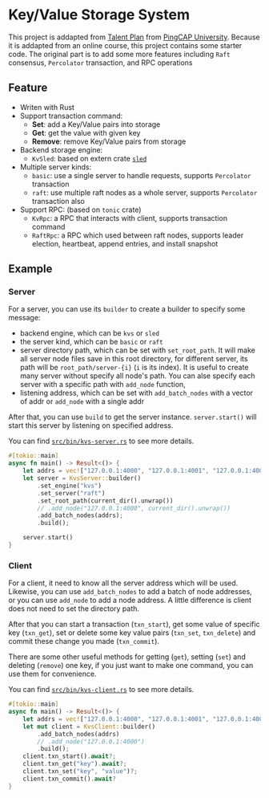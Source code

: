 # Key/Value Storage System

This project is addapted from [Talent Plan](https://github.com/pingcap/talent-plan) from [PingCAP University](https://university.pingcap.com/). Because it is addapted from an online course, this project contains some starter code. The original part is to add some more features including `Raft` consensus, `Percolator` transaction, and RPC operations

## Feature

- Writen with Rust
- Support transaction command:
    - **Set**: add a Key/Value pairs into storage
    - **Get**: get the value with given key
    - **Remove**: remove Key/Value pairs from storage
- Backend storage engine:
    - `KvSled`: based on extern crate [`sled`](https://github.com/spacejam/sled)
- Multiple server kinds:
    - `basic`: use a single server to handle requests, supports `Percolator` transaction
    - `raft`: use multiple raft nodes as a whole server, supports `Percolator` transaction also
- Support RPC: (based on `tonic` crate)
    - `KvRpc`: a RPC that interacts with client, supports transaction command
    - `RaftRpc`: a RPC which used between raft nodes, supports leader election, heartbeat, append entries, and install snapshot

## Example

### Server

For a server, you can use its `builder` to create a builder to specify some message:

- backend engine, which can be `kvs` or `sled`
- the server kind, which can be `basic` or `raft`
- server directory path, which can be set with `set_root_path`. It will make all server node files save in this root directory, for different server, its path will be `root_path/server-{i}` (`i` is its index). It is useful to create many server without specify all node's path. You can alse specify each server with a specific path with `add_node` function,
- listening address, which can be set with `add_batch_nodes` with a vector of addr or `add_node` with a single addr

After that, you can use `build` to get the server instance. `server.start()` will start this server by listening on specified address.

You can find [`src/bin/kvs-server.rs`](src/bin/kvs-server.rs) to see more details.

```rs
#[tokio::main]
async fn main() -> Result<()> {
    let addrs = vec!["127.0.0.1:4000", "127.0.0.1:4001", "127.0.0.1:4002"];
    let server = KvsServer::builder()
        .set_engine("kvs")
        .set_server("raft")
        .set_root_path(current_dir().unwrap())
        // .add_node("127.0.0.1:4000", current_dir().unwrap())
        .add_batch_nodes(addrs);
        .build();

    server.start()
}
```

### Client

For a client, it need to know all the server address which will be used. Likewise, you can use `add_batch_nodes` to add a batch of node addresses, or you can use `add_node` to add a node address. A little difference is client does not need to set the directory path.

After that you can start a transaction (`txn_start`), get some value of specific key (`txn_get`), set or delete some key value pairs (`txn_set`, `txn_delete`) and commit these change you made (`txn_commit`).

There are some other useful methods for getting (`get`), setting (`set`) and deleting (`remove`) one key, if you just want to make one command, you can use them for convenience.

You can find [`src/bin/kvs-client.rs`](src/bin/kvs-client.rs) to see more details.

```rs
#[tokio::main]
async fn main() -> Result<()> {
    let addrs = vec!["127.0.0.1:4000", "127.0.0.1:4001", "127.0.0.1:4002"];
    let mut client = KvsClient::builder()
        .add_batch_nodes(addrs)
        // .add_node("127.0.0.1:4000")
        .build();
    client.txn_start().await?;
    client.txn_get("key").await?;
    client.txn_set("key", "value")?;
    client.txn_commit().await?
}
```